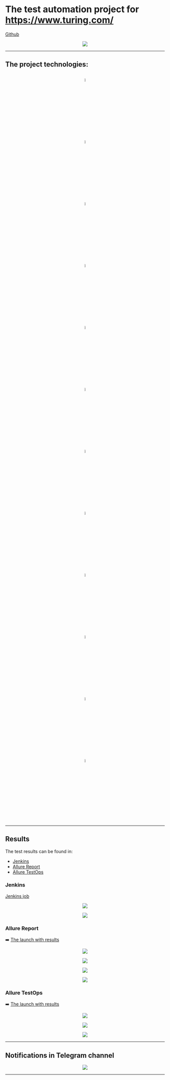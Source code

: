 
# The test automation project for https://www.turing.com/
[Github](https://github.com/autotests-cloud/turing)

<p align="center">
  <img src="images/screenshot/turingDashboard.JPG">
</p>

___
## The project technologies:

<p  align="center" p>

<code>
<img width="5%" title="Java" src="images/logo/Java_icon.png">
<img width="5%" title="Gradle" src="images/logo/Gradle_icon.svg">
<img width="5%" title="IntelliJ IDEA" src="images/logo/Intellij_icon.png">
<img width="5%" title="Selenide" src="images/logo/Selenide_icon.svg">
<img width="5%" title="Selenoid" src="images/logo/Selenoid_icon.svg">
<img width="5%" title="JUnit5" src="images/logo/JUnit5_icon.png">
<img width="5%" title="Github" src="images/logo/Github_icon.png">
<img width="5%" title="Jenkins" src="images/logo/Jenkins_icon.svg">
<img width="5%" title="Allure Report" src="images/logo/Allure_Report_icon.svg">
<img width="5%" title="Allure TestOps" src="images/logo/Allure_TestOps_icon.svg">
<img width="5%" title="Telegram" src="images/logo/Telegram_icon.png">
<img width="5%" title="Jira" src="images/logo/Jira_icon.png">
</code>
</p>

___

## Results

The test results can be found in:
+ [Jenkins](#jenkins)
+ [Allure Report](#allure-report)
+ [Allure TestOps](#allure-testOps)


### Jenkins

[Jenkins job](https://jenkins.autotests.cloud/job/turing/)

<p align="center">
  <img src="images/screenshot/jenkinsTuring.JPG">
</p>

<p align="center">
  <img src="images/screenshot/jenkinsTuringRun.JPG">
</p>

### Allure Report

:arrow_right: [The launch with results](https://jenkins.autotests.cloud/job/turing/6/allure/)

<p align="center">
  <img src="images/screenshot/allureReport.JPG">
</p>

<p align="center">
  <img src="images/screenshot/allureSuites.JPG">
</p>

<p align="center">
  <img src="images/screenshot/allureReportTrends.JPG">
</p>

<p align="center">
  <img src="images/screenshot/allureReportTrends1.JPG">
</p>

### Allure TestOps


:arrow_right: [The launch with results](https://allure.autotests.cloud/project/1054/launches)

<p align="center">
  <img src="images/screenshot/allureTestOpsLaunches.JPG">
</p>

<p align="center">
  <img src="images/screenshot/allureTestOpsLaunchesTree.JPG">
</p>

<p align="center">
  <img src="images/screenshot/allureTestOpsLaunchesTimeline.JPG">
</p>

___

## Notifications in Telegram channel

<p align="center">
  <img src="images/screenshot/telegramNotification.JPG">
</p>


___

